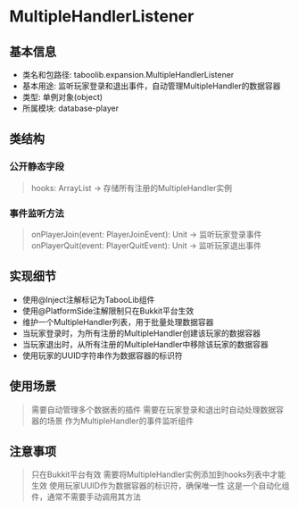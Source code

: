 # MultipleHandlerListener

## 基本信息
- 类名和包路径: taboolib.expansion.MultipleHandlerListener
- 基本用途: 监听玩家登录和退出事件，自动管理MultipleHandler的数据容器
- 类型: 单例对象(object)
- 所属模块: database-player

## 类结构

### 公开静态字段
> hooks: ArrayList<MultipleHandler> -> 存储所有注册的MultipleHandler实例

### 事件监听方法
> onPlayerJoin(event: PlayerJoinEvent): Unit -> 监听玩家登录事件
> onPlayerQuit(event: PlayerQuitEvent): Unit -> 监听玩家退出事件

## 实现细节
- 使用@Inject注解标记为TabooLib组件
- 使用@PlatformSide注解限制只在Bukkit平台生效
- 维护一个MultipleHandler列表，用于批量处理数据容器
- 当玩家登录时，为所有注册的MultipleHandler创建该玩家的数据容器
- 当玩家退出时，从所有注册的MultipleHandler中移除该玩家的数据容器
- 使用玩家的UUID字符串作为数据容器的标识符

## 使用场景
> 需要自动管理多个数据表的插件
> 需要在玩家登录和退出时自动处理数据容器的场景
> 作为MultipleHandler的事件监听组件

## 注意事项
> 只在Bukkit平台有效
> 需要将MultipleHandler实例添加到hooks列表中才能生效
> 使用玩家UUID作为数据容器的标识符，确保唯一性
> 这是一个自动化组件，通常不需要手动调用其方法
